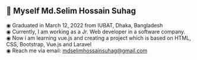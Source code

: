  <h2>👋 Myself Md.Selim Hossain Suhag </h2>
 
◉ Graduated in March 12, 2022 from IUBAT, Dhaka, Bangladesh  <br/>
◉ Currently, I am working as a Jr. Web developer in a software company. <br/>
◉ Now i am learning vue.js and creating a project which is based on HTML, CSS, Bootstrap, Vue.js and Laravel <br/>
◉ Reach me via email: mdselimhossainsuhag@gmail.com <br/>

<!--
**Selim1710/Selim1710** is a ✨ _special_ ✨ repository because its `README.md` (this file) appears on your GitHub profile.

Here are some ideas to get you started:

- 🔭 I’m currently working on ...
- 🌱 I’m currently learning ...
- 👯 I’m looking to collaborate on ...
- 🤔 I’m looking for help with ...
- 💬 Ask me about ...
- 📫 How to reach me: ...
- 😄 Pronouns: ...
- ⚡ Fun fact: ...


symbol:  ■ ◉ ⬤  ★ ✸ ✹ ✿ ✽ ⭐ 🖤 ❤️️ ✔️ ❌ ✅  █ ▌ 


-->
